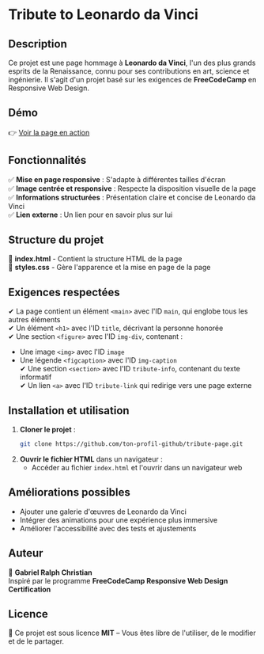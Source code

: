 # Tribute to Leonardo da Vinci

## Description
Ce projet est une page hommage à **Leonardo da Vinci**, l'un des plus grands esprits de la Renaissance, connu pour ses contributions en art, science et ingénierie. Il s'agit d'un projet basé sur les exigences de **FreeCodeCamp** en Responsive Web Design.

## Démo
👉 [Voir la page en action](https://tribute-page.freecodecamp.rocks)

## Fonctionnalités
✅ **Mise en page responsive** : S'adapte à différentes tailles d'écran  
✅ **Image centrée et responsive** : Respecte la disposition visuelle de la page  
✅ **Informations structurées** : Présentation claire et concise de Leonardo da Vinci  
✅ **Lien externe** : Un lien pour en savoir plus sur lui  

## Structure du projet
📂 **index.html** - Contient la structure HTML de la page  
📂 **styles.css** - Gère l'apparence et la mise en page de la page  

## Exigences respectées
✔ La page contient un élément `<main>` avec l'ID `main`, qui englobe tous les autres éléments  
✔ Un élément `<h1>` avec l'ID `title`, décrivant la personne honorée  
✔ Une section `<figure>` avec l'ID `img-div`, contenant :  
   - Une image `<img>` avec l'ID `image`  
   - Une légende `<figcaption>` avec l'ID `img-caption`  
✔ Une section `<section>` avec l'ID `tribute-info`, contenant du texte informatif  
✔ Un lien `<a>` avec l'ID `tribute-link` qui redirige vers une page externe  

## Installation et utilisation
1. **Cloner le projet** :
   ```bash
   git clone https://github.com/ton-profil-github/tribute-page.git
   ```
2. **Ouvrir le fichier HTML** dans un navigateur :
   - Accéder au fichier `index.html` et l'ouvrir dans un navigateur web  

## Améliorations possibles
- Ajouter une galerie d'œuvres de Leonardo da Vinci  
- Intégrer des animations pour une expérience plus immersive  
- Améliorer l'accessibilité avec des tests et ajustements  

## Auteur
📝 **Gabriel Ralph Christian**  
Inspiré par le programme **FreeCodeCamp Responsive Web Design Certification**  

## Licence
📜 Ce projet est sous licence **MIT** – Vous êtes libre de l'utiliser, de le modifier et de le partager.  

